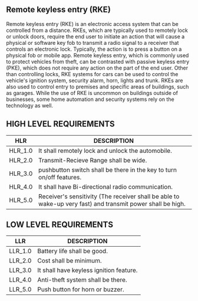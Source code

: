 ## Remote keyless entry (RKE) 
Remote keyless entry (RKE) is an electronic access system that can be controlled from a distance. RKEs, which are typically used to remotely lock or unlock doors, require the end user to initiate an action that will cause a physical or software key fob to transmit a radio signal to a receiver that controls an electronic lock. Typically, the action is to press a button on a physical fob or mobile app.
Remote keyless entry, which is commonly used to protect vehicles from theft, can be contrasted with passive keyless entry (PKE), which does not require any action on the part of the end user. 
Other than controlling locks, RKE systems for cars can be used to control the vehicle's ignition system, security alarm, horn, lights and trunk. RKEs are also used to control entry to premises and specific areas of buildings, such as garages. While the use of RKE is uncommon on buildings outside of businesses, some home automation and security systems rely on the technology as well.

## HIGH LEVEL REQUIREMENTS
HLR     | DESCRIPTION
--------|-----------------------
HLR_1.0 |It shall remotely lock and unlock the automobile.
HLR_2.0 |Transmit-Recieve Range shall be wide.
HLR_3.0 |pushbutton switch shall be there in the key to turn on/off features.
HLR_4.0 |It shall have Bi-directional radio communication.
HLR_5.0 |Receiver's sensitivity (The receiver shall be able to wake-up very fast) and transmit power shall be high.

   


## LOW LEVEL REQUIREMENTS
LLR     | DESCRIPTION
--------|---------------------------------------------
LLR_1.0 |Battery life shall be good.
LLR_2.0 |Cost shall be minimum.
LLR_3.0 |It shall have keyless ignition feature.
LLR_4.0 |Anti-theft system shall be there.
LLR_5.0 |Push button for horn or buzzer.

